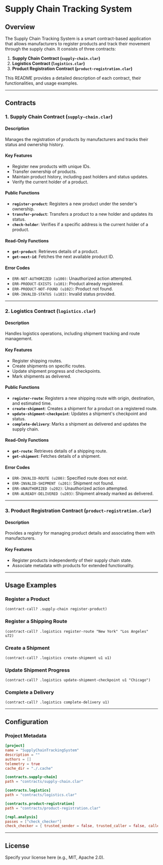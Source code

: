 # Supply Chain Tracking System

## Overview
The Supply Chain Tracking System is a smart contract-based application that allows manufacturers to register products and track their movement through the supply chain. It consists of three contracts:

1. **Supply Chain Contract (`supply-chain.clar`)**
2. **Logistics Contract (`logistics.clar`)**
3. **Product Registration Contract (`product-registration.clar`)**

This README provides a detailed description of each contract, their functionalities, and usage examples.

---

## Contracts

### 1. Supply Chain Contract (`supply-chain.clar`)

#### Description
Manages the registration of products by manufacturers and tracks their status and ownership history.

#### Key Features
- Register new products with unique IDs.
- Transfer ownership of products.
- Maintain product history, including past holders and status updates.
- Verify the current holder of a product.

#### Public Functions
- **`register-product`**: Registers a new product under the sender's ownership.
- **`transfer-product`**: Transfers a product to a new holder and updates its status.
- **`check-holder`**: Verifies if a specific address is the current holder of a product.

#### Read-Only Functions
- **`get-product`**: Retrieves details of a product.
- **`get-next-id`**: Fetches the next available product ID.

#### Error Codes
- `ERR-NOT-AUTHORIZED (u100)`: Unauthorized action attempted.
- `ERR-PRODUCT-EXISTS (u101)`: Product already registered.
- `ERR-PRODUCT-NOT-FOUND (u102)`: Product not found.
- `ERR-INVALID-STATUS (u103)`: Invalid status provided.

---

### 2. Logistics Contract (`logistics.clar`)

#### Description
Handles logistics operations, including shipment tracking and route management.

#### Key Features
- Register shipping routes.
- Create shipments on specific routes.
- Update shipment progress and checkpoints.
- Mark shipments as delivered.

#### Public Functions
- **`register-route`**: Registers a new shipping route with origin, destination, and estimated time.
- **`create-shipment`**: Creates a shipment for a product on a registered route.
- **`update-shipment-checkpoint`**: Updates a shipment's checkpoint and status.
- **`complete-delivery`**: Marks a shipment as delivered and updates the supply chain.

#### Read-Only Functions
- **`get-route`**: Retrieves details of a shipping route.
- **`get-shipment`**: Fetches details of a shipment.

#### Error Codes
- `ERR-INVALID-ROUTE (u200)`: Specified route does not exist.
- `ERR-INVALID-SHIPMENT (u201)`: Shipment not found.
- `ERR-UNAUTHORIZED (u202)`: Unauthorized action attempted.
- `ERR-ALREADY-DELIVERED (u203)`: Shipment already marked as delivered.

---

### 3. Product Registration Contract (`product-registration.clar`)

#### Description
Provides a registry for managing product details and associating them with manufacturers.

#### Key Features
- Register products independently of their supply chain state.
- Associate metadata with products for extended functionality.

---

## Usage Examples

### Register a Product
```clarity
(contract-call? .supply-chain register-product)
```

### Register a Shipping Route
```clarity
(contract-call? .logistics register-route "New York" "Los Angeles" u72)
```

### Create a Shipment
```clarity
(contract-call? .logistics create-shipment u1 u1)
```

### Update Shipment Progress
```clarity
(contract-call? .logistics update-shipment-checkpoint u1 "Chicago")
```

### Complete a Delivery
```clarity
(contract-call? .logistics complete-delivery u1)
```

---

## Configuration

### Project Metadata
```toml
[project]
name = "SupplyChainTrackingSystem"
description = ""
authors = []
telemetry = true
cache_dir = "./.cache"

[contracts.supply-chain]
path = "contracts/supply-chain.clar"

[contracts.logistics]
path = "contracts/logistics.clar"

[contracts.product-registration]
path = "contracts/product-registration.clar"

[repl.analysis]
passes = ["check_checker"]
check_checker = { trusted_sender = false, trusted_caller = false, callee_filter = false }
```

---

## License
Specify your license here (e.g., MIT, Apache 2.0).

